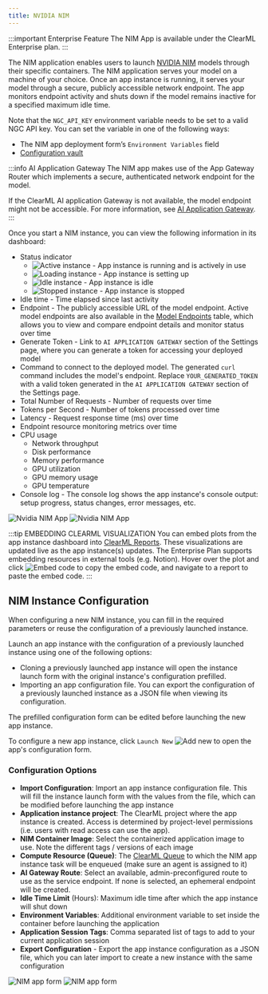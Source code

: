 ```yaml
---
title: NVIDIA NIM
---
```


:::important Enterprise Feature
The NIM App is available under the ClearML Enterprise plan.
:::

The NIM application enables users to launch [NVIDIA NIM](https://developer.nvidia.com/nim) models through their specific containers. The NIM application 
serves your model on a machine of your choice. Once an app instance is running, it serves your model through a secure, 
publicly accessible network endpoint. The app monitors endpoint activity and shuts down if the model remains inactive 
for a specified maximum idle time.

Note that the `NGC_API_KEY` environment variable needs to be set to a valid NGC API key. You can set the variable in one 
of the following ways:
* The NIM app deployment form’s `Environment Variables` field
* [Configuration vault](../settings/webapp_settings_profile.md#configuration-vault)

:::info AI Application Gateway
The NIM app makes use of the App Gateway Router which implements a secure, authenticated network endpoint for the model.

If the ClearML AI application Gateway is not available, the model endpoint might not be accessible.
For more information, see [AI Application Gateway](../../deploying_clearml/enterprise_deploy/appgw.md).
:::

Once you start a NIM instance, you can view the following information in its dashboard:
* Status indicator
  * <img src="/docs/latest/icons/ico-nvidia-active.svg" alt="Active instance" className="icon size-md space-sm" /> - App instance is running and is actively in use
  * <img src="/docs/latest/icons/ico-nvidia-loading.svg" alt="Loading instance" className="icon size-md space-sm" /> - App instance is setting up
  * <img src="/docs/latest/icons/ico-nvidia-idle.svg" alt="Idle instance" className="icon size-md space-sm" /> - App instance is idle
  * <img src="/docs/latest/icons/ico-nvidia-stopped.svg" alt="Stopped instance" className="icon size-md space-sm" /> - App instance is stopped
* Idle time - Time elapsed since last activity 
* Endpoint - The publicly accessible URL of the model endpoint. Active model endpoints are also available in the 
  [Model Endpoints](../webapp_model_endpoints.md) table, which allows you to view and compare endpoint details and 
  monitor status over time
* Generate Token - Link to `AI APPLICATION GATEWAY` section of the Settings page, where you can generate a token for accessing your deployed model
* Command to connect to the deployed model. The generated `curl` command includes the model's endpoint. Replace `YOUR_GENERATED_TOKEN` with a valid token generated in the `AI APPLICATION GATEWAY` section of the Settings page.
* Total Number of Requests - Number of requests over time
* Tokens per Second - Number of tokens processed over time
* Latency - Request response time (ms) over time
* Endpoint resource monitoring metrics over time
* CPU usage
  * Network throughput
  * Disk performance
  * Memory performance
  * GPU utilization
  * GPU memory usage
  * GPU temperature
* Console log - The console log shows the app instance's console output: setup progress, status changes, error messages,
etc.

![Nvidia NIM App](../../img/apps_nvidia_nim.png#light-mode-only)
![Nvidia NIM App](../../img/apps_nvidia_nim_dark.png#dark-mode-only)

:::tip EMBEDDING CLEARML VISUALIZATION
You can embed plots from the app instance dashboard into [ClearML Reports](../webapp_reports.md). These visualizations 
are updated live as the app instance(s) updates. The Enterprise Plan supports embedding resources in 
external tools (e.g. Notion). Hover over the plot and click <img src="/docs/latest/icons/ico-plotly-embed-code.svg" alt="Embed code" className="icon size-md space-sm" /> 
to copy the embed code, and navigate to a report to paste the embed code.
:::

## NIM Instance Configuration

When configuring a new NIM instance, you can fill in the required parameters or reuse the 
configuration of a previously launched instance. 

Launch an app instance with the configuration of a previously launched instance using one of the following options:
* Cloning a previously launched app instance will open the instance launch form with the original instance's 
configuration prefilled.
* Importing an app configuration file. You can export the configuration of a previously launched instance as a JSON file 
when viewing its configuration.

The prefilled configuration form can be edited before launching the new app instance.

To configure a new app instance, click `Launch New` <img src="/docs/latest/icons/ico-add.svg" alt="Add new" className="icon size-md space-sm" /> 
to open the app's configuration form.

### Configuration Options
* **Import Configuration**: Import an app instance configuration file. This will fill the instance launch form with the 
values from the file, which can be modified before launching the app instance
* **Application instance project**: The ClearML project where the app instance is created. Access is determined by 
  project-level permissions (i.e. users with read access can use the app).
* **NIM Container Image**: Select the containerized application image to use. Note the different tags / versions of each image
* **Compute Resource (Queue)**: The [ClearML Queue](../../fundamentals/agents_and_queues.md#what-is-a-queue)  to which the NIM app instance task will be enqueued (make sure an agent is assigned to it)
* **AI Gateway Route**: Select an available, admin-preconfigured route to use as the service endpoint. If none is selected, an ephemeral endpoint will be created.
* **Idle Time Limit** (Hours): Maximum idle time after which the app instance will shut down
* **Environment Variables**: Additional environment variable to set inside the container before launching the application 
* **Application Session Tags**: Comma separated list of tags to add to your current application session 
* **Export Configuration** - Export the app instance configuration as a JSON file, which you can later import to create a 
new instance with the same configuration

<div class="max-w-65">

![NIM app form](../../img/apps_nvidia_nim_form.png#light-mode-only)
![NIM app form](../../img/apps_nvidia_nim_form_dark.png#dark-mode-only)
 
</div>